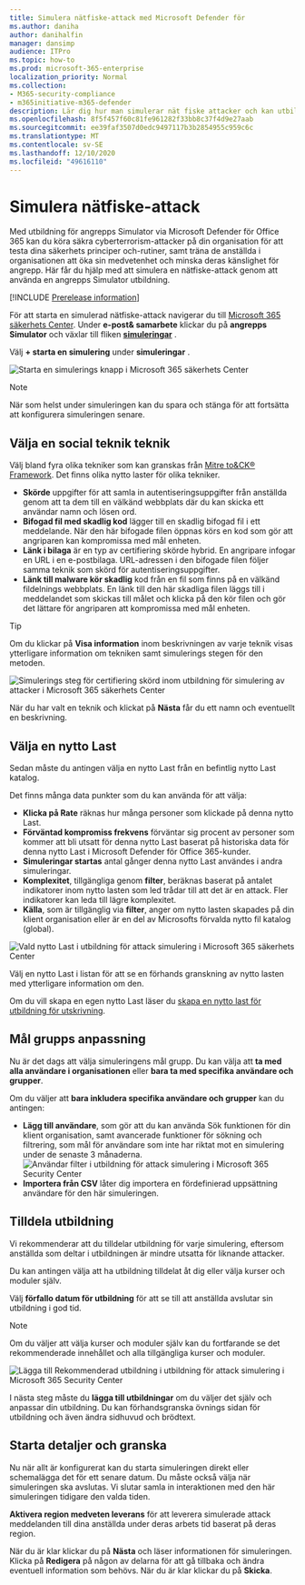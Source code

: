 ```yaml
---
title: Simulera nätfiske-attack med Microsoft Defender för
ms.author: daniha
author: danihalfin
manager: dansimp
audience: ITPro
ms.topic: how-to
ms.prod: microsoft-365-enterprise
localization_priority: Normal
ms.collection:
- M365-security-compliance
- m365initiative-m365-defender
description: Lär dig hur man simulerar nät fiske attacker och kan utbilda dina användare om nätfiske-förebyggande med utbildning för attack simulering i Microsoft Defender för Office 365.
ms.openlocfilehash: 8f5f457f60c81fe961282f33bb8c37f4d9e27aab
ms.sourcegitcommit: ee39faf3507d0edc9497117b3b2854955c959c6c
ms.translationtype: MT
ms.contentlocale: sv-SE
ms.lasthandoff: 12/10/2020
ms.locfileid: "49616110"
---
```

# <a name="simulate-a-phishing-attack"></a>Simulera nätfiske-attack

Med utbildning för angrepps Simulator via Microsoft Defender för Office 365 kan du köra säkra cyberterrorism-attacker på din organisation för att testa dina säkerhets principer och-rutiner, samt träna de anställda i organisationen att öka sin medvetenhet och minska deras känslighet för angrepp. Här får du hjälp med att simulera en nätfiske-attack genom att använda en angrepps Simulator utbildning.

[!INCLUDE [Prerelease information](../includes/prerelease.md)]

För att starta en simulerad nätfiske-attack navigerar du till [Microsoft 365 säkerhets Center](https://security.microsoft.com/). Under **e-post& samarbete** klickar du på **angrepps Simulator** och växlar till fliken [**simuleringar**](https://security.microsoft.com/attacksimulator?viewid=simulations) .

Välj **+ starta en simulering** under **simuleringar** .

![Starta en simulerings knapp i Microsoft 365 säkerhets Center](../../media/attack-sim-preview-launch.png)

> [!NOTE]
> När som helst under simuleringen kan du spara och stänga för att fortsätta att konfigurera simuleringen senare.

## <a name="selecting-a-social-engineering-technique"></a>Välja en social teknik teknik

Välj bland fyra olika tekniker som kan granskas från [Mitre to&CK® Framework](https://attack.mitre.org/techniques/enterprise/). Det finns olika nytto laster för olika tekniker.

- **Skörde** uppgifter för att samla in autentiseringsuppgifter från anställda genom att ta dem till en välkänd webbplats där du kan skicka ett användar namn och lösen ord.
- **Bifogad fil med skadlig kod** lägger till en skadlig bifogad fil i ett meddelande. När den här bifogade filen öppnas körs en kod som gör att angriparen kan kompromissa med mål enheten.
- **Länk i bilaga** är en typ av certifiering skörde hybrid. En angripare infogar en URL i en e-postbilaga. URL-adressen i den bifogade filen följer samma teknik som skörd för autentiseringsuppgifter.
- **Länk till malware kör skadlig** kod från en fil som finns på en välkänd fildelnings webbplats. En länk till den här skadliga filen läggs till i meddelandet som skickas till målet och klicka på den kör filen och gör det lättare för angriparen att kompromissa med mål enheten.

> [!TIP]
> Om du klickar på **Visa information** inom beskrivningen av varje teknik visas ytterligare information om tekniken samt simulerings stegen för den metoden.
>
> ![Simulerings steg för certifiering skörd inom utbildning för simulering av attacker i Microsoft 365 säkerhets Center](../../media/attack-sim-preview-sim-steps.png)

När du har valt en teknik och klickat på **Nästa** får du ett namn och eventuellt en beskrivning.

## <a name="selecting-a-payload"></a>Välja en nytto Last

Sedan måste du antingen välja en nytto Last från en befintlig nytto Last katalog.

Det finns många data punkter som du kan använda för att välja:

- **Klicka på Rate** räknas hur många personer som klickade på denna nytto Last.
- **Förväntad kompromiss frekvens** förväntar sig procent av personer som kommer att bli utsatt för denna nytto Last baserat på historiska data för denna nytto Last i Microsoft Defender för Office 365-kunder.
- **Simuleringar startas** antal gånger denna nytto Last användes i andra simuleringar.
- **Komplexitet**, tillgängliga genom **filter**, beräknas baserat på antalet indikatorer inom nytto lasten som led trådar till att det är en attack. Fler indikatorer kan leda till lägre komplexitet.
- **Källa**, som är tillgänglig via **filter**, anger om nytto lasten skapades på din klient organisation eller är en del av Microsofts förvalda nytto fil katalog (global).

![Vald nytto Last i utbildning för attack simulering i Microsoft 365 säkerhets Center](../../media/attack-sim-preview-select-payload.png)

Välj en nytto Last i listan för att se en förhands granskning av nytto lasten med ytterligare information om den.

Om du vill skapa en egen nytto Last läser du [skapa en nytto last för utbildning för utskrivning](attack-simulation-training-payloads.md).

## <a name="audience-targeting"></a>Mål grupps anpassning

Nu är det dags att välja simuleringens mål grupp. Du kan välja att **ta med alla användare i organisationen** eller **bara ta med specifika användare och grupper**.

Om du väljer att **bara inkludera specifika användare och grupper** kan du antingen:

- **Lägg till användare**, som gör att du kan använda Sök funktionen för din klient organisation, samt avancerade funktioner för sökning och filtrering, som mål för användare som inte har riktat mot en simulering under de senaste 3 månaderna.
  ![Användar filter i utbildning för attack simulering i Microsoft 365 Security Center](../../media/attack-sim-preview-user-targeting.png)
- **Importera från CSV** låter dig importera en fördefinierad uppsättning användare för den här simuleringen.

## <a name="assigning-training"></a>Tilldela utbildning

Vi rekommenderar att du tilldelar utbildning för varje simulering, eftersom anställda som deltar i utbildningen är mindre utsatta för liknande attacker.

Du kan antingen välja att ha utbildning tilldelat åt dig eller välja kurser och moduler själv.

Välj **förfallo datum för utbildning** för att se till att anställda avslutar sin utbildning i god tid.

> [!NOTE]
> Om du väljer att välja kurser och moduler själv kan du fortfarande se det rekommenderade innehållet och alla tillgängliga kurser och moduler.
>
> ![Lägga till Rekommenderad utbildning i utbildning för attack simulering i Microsoft 365 Security Center](../../media/attack-sim-preview-add-training.png)

I nästa steg måste du **lägga till utbildningar** om du väljer det själv och anpassar din utbildning. Du kan förhandsgranska övnings sidan för utbildning och även ändra sidhuvud och brödtext.

## <a name="launch-details-and-review"></a>Starta detaljer och granska

Nu när allt är konfigurerat kan du starta simuleringen direkt eller schemalägga det för ett senare datum. Du måste också välja när simuleringen ska avslutas. Vi slutar samla in interaktionen med den här simuleringen tidigare den valda tiden.

**Aktivera region medveten leverans** för att leverera simulerade attack meddelanden till dina anställda under deras arbets tid baserat på deras region.

När du är klar klickar du på **Nästa** och läser informationen för simuleringen. Klicka på **Redigera** på någon av delarna för att gå tillbaka och ändra eventuell information som behövs. När du är klar klickar du på **Skicka**.
